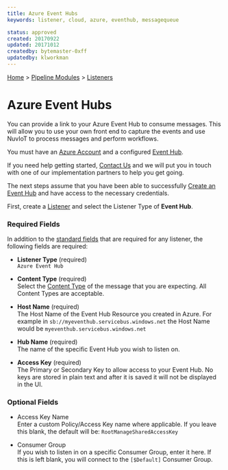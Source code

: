 ```yaml
---
title: Azure Event Hubs
keywords: listener, cloud, azure, eventhub, messagequeue

status: approved
created: 20170922
updated: 20171012
createdby: bytemaster-0xff
updatedby: klworkman
---
```

[Home](../../Index.md) > [Pipeline Modules](../Index.md) > [Listeners](../Listener.md)

# Azure Event Hubs

You can provide a link to your Azure Event Hub to consume messages.  This will allow you
to use your own front end to capture the events and use NuvIoT to process messages and perform workflows.

You must have an [Azure Account](https://portal.azure.com) and a configured [Event Hub](https://docs.microsoft.com/en-us/azure/event-hubs/).

If you need help getting started, [Contact Us](http://support.nuviot.com) and we will put you in touch with one 
of our implementation partners to help you get going.

The next steps assume that you have been able to successfully [Create an Event Hub](https://docs.microsoft.com/en-us/azure/event-hubs/event-hubs-create) and have access to the necessary credentials.

First, create a [Listener](../Listener.md) and select the Listener Type of **Event Hub**.

### Required Fields

In addition to the [standard fields](../../Topics/StandardFields.md) that are required for any listener, the following fields are required:

* **Listener Type** (required)  
`Azure Event Hub`

* **Content Type** (required)  
Select the [Content Type](../../Messaging/ContentTypes.md) of the message that you are expecting.  All Content Types are acceptable.

* **Host Name** (required)   
The Host Name of the Event Hub Resource you created in Azure.  For example in
```sb://myeventhub.servicebus.windows.net``` the Host Name would be ```myeventhub.servicebus.windows.net```

* **Hub Name** (required)    
The name of the specific Event Hub you wish to listen on.

* **Access Key** (required)    
The Primary or Secondary Key to allow access to your Event Hub.  No keys are stored in plain text and after it is saved it will not be displayed in the UI.

### Optional Fields

* Access Key Name   
Enter a custom Policy/Access Key name where applicable.  If you leave this blank, the default will be: ```RootManageSharedAccessKey``` 

* Consumer Group   
If you wish to listen in on a specific Consumer Group, enter it here.  If this is left blank, you will connect to the ```[$Default]``` Consumer Group.
